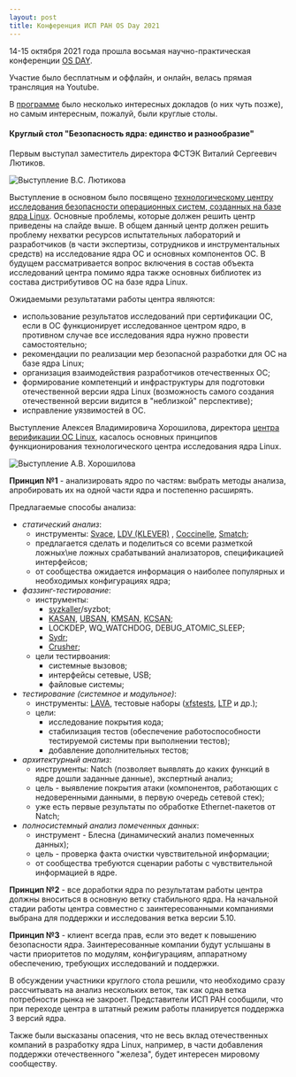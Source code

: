 ```yaml
---
layout: post
title: Конференция ИСП РАН OS Day 2021
---
```

14-15 октября 2021 года прошла восьмая научно-практическая конференции [OS DAY](https://osday.ru/).

Участие было бесплатным и оффлайн, и онлайн, велась прямая трансляция на Youtube.

В [программе](https://osday.ru/index.html#schedule) было несколько интересных докладов (о них чуть позже), но самым интересным, пожалуй, были круглые столы.

#### Круглый стол "Безопасность ядра: единство и разнообразие"

Первым выступал заместитель директора ФСТЭК Виталий Сергеевич Лютиков.

![Выступление В.С. Лютикова](https://menv1s.github.io/images/OSDay_2021/fstec3.jpg)

Выступление в основном было посвящено [технологическому центру исследования безопасности операционных систем, созданных на базе ядра Linux](https://www.opennet.ru/opennews/art.shtml?num=54903). Основные проблемы, которые должен решить центр приведены на слайде выше. В общем данный центр должен решить проблему нехватки ресурсов испытательных лабораторий и разработчиков (в части экспертизы, сотрудников и инструментальных средств) на исследование ядра ОС и  основных компонентов ОС. В будущем рассматривается вопрос включения в состав объекта исследований центра помимо ядра также основных библиотек из состава дистрибутивов ОС на базе ядра Linux.

Ожидаемыми результатами работы центра являются: 

- использование результатов исследований при сертификации ОС, если в ОС функционирует исследованное центром ядро, в противном случае все исследования ядра нужно провести самостоятельно;
- рекомендации по реализации мер безопасной разработки для ОС на базе ядра Linux; 
- организация взаимодействия разработчиков отечественных ОС; 
- формирование компетенций и инфраструктуры для подготовки отечественной версии ядра Linux (возможность самого создания отечественной версии видится в "неблизкой" перспективе);
- исправление уязвимостей в ОС.

Выступление Алексея Владимировича Хорошилова, директора [центра верификации ОС Linux](http://www.linuxtesting.ru/), касалось основных принципов функционирования технологического центра исследования ядра Linux.

![Выступление А.В. Хорошилова](https://menv1s.github.io/images/OSDay_2021/ISP_RAN1.jpg)

**Принцип №1** - анализировать ядро по частям: выбрать методы анализа, апробировать их на одной части ядра и постепенно расширять.

Предлагаемые способы анализа:

- *статический анализ*:
  -  инструменты: [Svace](https://www.ispras.ru/technologies/svace/), [LDV (KLEVER)](https://www.ispras.ru/technologies/static_analysis_linux_driver_verification/) , [Coccinelle](https://coccinelle.gitlabpages.inria.fr/website/), [Smatch](https://lwn.net/Articles/691882/);
  - предлагается сделать и поделиться со всеми разметкой ложных\не ложных срабатываний анализаторов, спецификацией интерфейсов;
  - от сообщества ожидается информация о наиболее популярных и необходимых конфигурациях ядра;
- *фаззинг-тестирование*:
  - инструменты:
    - [syzkaller](https://github.com/google/syzkaller)/syzbot;
    - [KASAN](https://www.kernel.org/doc/html/v4.14/dev-tools/kasan.html), [UBSAN](https://clang.llvm.org/docs/UndefinedBehaviorSanitizer.html), [KMSAN](https://github.com/google/kmsan), [KCSAN](https://www.kernel.org/doc/html/latest/dev-tools/kcsan.html);
    - LOCKDEP, WQ_WATCHDOG, DEBUG_ATOMIC_SLEEP;
    - [Sydr](https://www.ispras.ru/technologies/sydr/);
    - [Crusher](https://www.ispras.ru/technologies/crusher/);
  - цели тестирвоания:
    - системные вызовов;
    - интерфейсы сетевые, USB;
    - файловые системы;
- *тестирование (системное и модульное)*:
  - инструменты: [LAVA](https://validation.linaro.org/), тестовые наборы ([xfstests](https://github.com/kdave/xfstests), [LTP](https://github.com/linux-test-project/ltp) и др.);
  - цели:
    - исследование покрытия кода;
    - стабилизация тестов (обеспечение работоспособности тестируемой системы при выполнении тестов);
    - добавление дополнительных тестов;
- *архитектурный анализ*:
  - инструменты: Natch (позволяет выявлять до каких функций в ядре дошли заданные данные), экспертный анализ;
  - цель - выявление покрытия атаки (компонентов, работающих с недоверенными данными, в первую очередь сетевой стек);
  - уже есть первые результаты по обработке Ethernet-пакетов от Natch;
- *полносистемный анализ помеченных данных*:
  - инструмент - Блесна (динамический анализ помеченных данных);
  - цель - проверка факта очистки чувствительной информации; 
  - от сообщества требуются сценарии работы с чувствительной информацией в ядре.

**Принцип №2** - все доработки ядра по результатам работы центра должны вноситься в основную ветку стабильного ядра. На начальной стадии работы центра совместно с заинтересованными компаниями выбрана для поддержки и исследования ветка версии 5.10.

**Принцип №3** - клиент всегда прав, если это ведет к повышению безопасности ядра. Заинтересованные компании будут услышаны в части приоритетов по модулям, конфигурациям, аппаратному обеспечению, требующих исследований и поддержки.



В обсуждении участники круглого стола решили, что необходимо сразу рассчитывать на анализ нескольких веток, так как одна ветка потребности рынка не закроет. Представители ИСП РАН сообщили, что при переходе центра в штатный режим работы планируется поддержка 3 версий ядра.

Также были высказаны опасения, что не весь вклад отечественных компаний в разработку ядра Linux, например, в части добавления поддержки отечественного "железа", будет интересен мировому сообществу.
